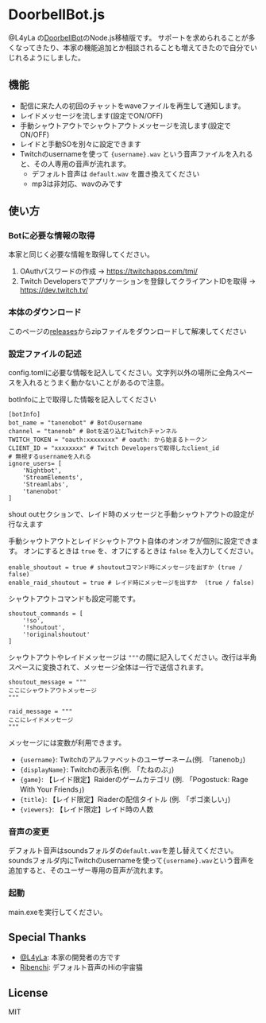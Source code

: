 # DoorbellBot.js
@L4yLa の[DoorbellBot](https://github.com/L4yLa/TwitchBots/tree/main/DoorbellBot)のNode.js移植版です。
サポートを求められることが多くなってきたり、本家の機能追加とか相談されることも増えてきたので自分でいじれるようにしました。

## 機能
- 配信に来た人の初回のチャットをwaveファイルを再生して通知します。
- レイドメッセージを流します(設定でON/OFF)
- 手動シャウトアウトでシャウトアウトメッセージを流します(設定でON/OFF)
- レイドと手動SOを別々に設定できます
- Twitchのusernameを使って `{username}.wav` という音声ファイルを入れると、その人専用の音声が流れます。
    - デフォルト音声は `default.wav` を置き換えてください
    - mp3は非対応、wavのみです

## 使い方

### Botに必要な情報の取得
本家と同じく必要な情報を取得してください。
1. OAuthパスワードの作成 → https://twitchapps.com/tmi/
2. Twitch Developersでアプリケーションを登録してクライアントIDを取得 → https://dev.twitch.tv/

### 本体のダウンロード
このページの[releases](https://github.com/mtane0412/DoorbellBot-js/releases)からzipファイルをダウンロードして解凍してください

### 設定ファイルの記述
config.tomlに必要な情報を記入してください。文字列以外の場所に全角スペースを入れるとうまく動かないことがあるので注意。

botInfoに上で取得した情報を記入してください
```
[botInfo]
bot_name = "tanenobot" # Botのusername
channel = "tanenob" # Botを送り込むTwitchチャンネル
TWITCH_TOKEN = "oauth:xxxxxxxx" # oauth: から始まるトークン
CLIENT_ID = "xxxxxxxx" # Twitch Developersで取得したclient_id
# 無視するusernameを入れる
ignore_users= [
    'Nightbot',
    'StreamElements',
    'Streamlabs',
    'tanenobot'
]
```

shout outセクションで、レイド時のメッセージと手動シャウトアウトの設定が行なえます

手動シャウトアウトとレイドシャウトアウト自体のオンオフが個別に設定できます。
オンにするときは `true` を、オフにするときは `false` を入力してください。
```
enable_shoutout = true # shoutoutコマンド時にメッセージを出すか (true / false)
enable_raid_shoutout = true # レイド時にメッセージを出すか  (true / false)
```

シャウトアウトコマンドも設定可能です。
```
shoutout_commands = [
    '!so',
    '!shoutout',
    '!originalshoutout'
]
```

シャウトアウトやレイドメッセージは `"""`の間に記入してください。改行は半角スペースに変換されて、メッセージ全体は一行で送信されます。

```
shoutout_message = """
ここにシャウトアウトメッセージ
"""

raid_message = """
ここにレイドメッセージ
"""
```

メッセージには変数が利用できます。
- `{username}`: Twitchのアルファベットのユーザーネーム(例. 「tanenob」)
- `{displayName}`: Twitchの表示名(例. 「たねのぶ」)
- `{game}`: 【レイド限定】Raiderのゲームカテゴリ (例. 「Pogostuck: Rage With Your Friends」)
- `{title}`: 【レイド限定】Riaderの配信タイトル (例. 「ポゴ楽しい」)
- `{viewers}`: 【レイド限定】レイド時の人数

### 音声の変更
デフォルト音声はsoundsフォルダの`default.wav`を差し替えてください。
soundsフォルダ内にTwitchのusernameを使って`{username}.wav`という音声を追加すると、そのユーザー専用の音声が流れます。

### 起動
main.exeを実行してください。

## Special Thanks
- [@L4yLa](https://github.com/L4yLa): 本家の開発者の方です
- [Ribenchi](https://www.twitch.tv/ribenchi): デフォルト音声のHiの宇宙猫

## License
MIT